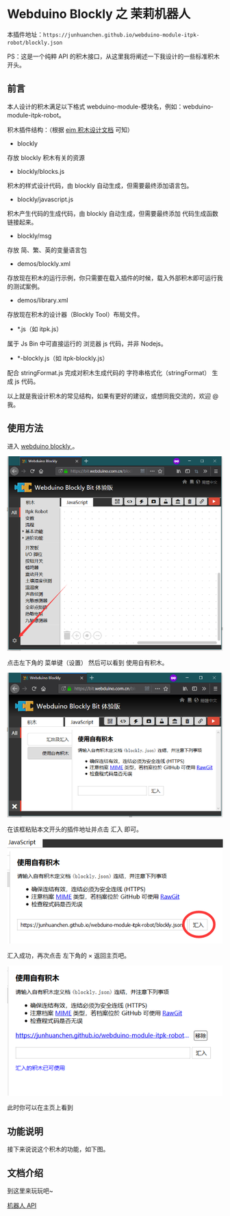 # Webduino Blockly 之 茉莉机器人

本插件地址：`https://junhuanchen.github.io/webduino-module-itpk-robot/blockly.json`

PS：这是一个纯粹 API 的积木接口，从这里我将阐述一下我设计的一些标准积木开头。

## 前言

本人设计的积木满足以下格式 webduino-module-模块名，例如：webduino-module-itpk-robot。

积木插件结构：（根据 [eim 积木设计文档](https://github.com/junhuanchen/webduino-module-eim) 可知）

- blockly

存放 blockly 积木有关的资源

- blockly/blocks.js

积木的样式设计代码，由 blockly 自动生成，但需要最终添加语言包。

- blockly/javascript.js

积木产生代码的生成代码，由 blockly 自动生成，但需要最终添加 代码生成函数 链接起来。

- blockly/msg

存放 简、繁、英的变量语言包

- demos/blockly.xml

存放现在积木的运行示例，你只需要在载入插件的时候，载入外部积木即可运行我的测试案例。

- demos/library.xml

存放现在积木的设计器（Blockly Tool）布局文件。

- *.js（如 itpk.js）

属于 Js Bin 中可直接运行的 浏览器 js 代码，并非 Nodejs。

- *-blockly.js（如 itpk-blockly.js）

配合 stringFormat.js 完成对积木生成代码的 字符串格式化（stringFormat） 生成 js 代码。

以上就是我设计积木的常见结构，如果有更好的建议，或想同我交流的，欢迎 @ 我。

## 使用方法

进入 [ webduino blockly ](https://bit.webduino.com.cn/blockly/?lang=zh-hans)。

![](readme/0.png)

点击左下角的 菜单键（设置） 然后可以看到 使用自有积木。

![](readme/1.png)

在该框粘贴本文开头的插件地址并点击 汇入 即可。

![](readme/2.png)

汇入成功，再次点击 左下角的 × 返回主页吧。

![](readme/3.png)

此时你可以在主页上看到

## 功能说明

接下来说说这个积木的功能，如下图。

## 文档介绍

到这里来玩玩吧~

[机器人 API ](http://www.itpk.cn/robot.php)
